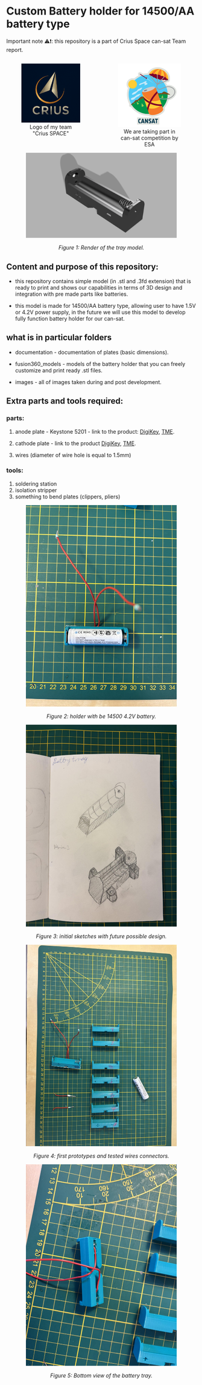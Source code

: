 # Custom Battery holder for 14500/AA battery type
Important note ⚠️❗: this repository is a part of Crius Space can-sat Team report.

<div style="display: flex; justify-content: center; gap: 20px;">
  <figure>
    <img src="images/logo_1 (2).png" alt="Photo 1" width="300">
    <figcaption style="text-align: center;">Logo of my team "Crius SPACE"</figcaption>
  </figure>
  <figure>
    <img src="images\ESA_Edu_Cansat_RGB-kopia-600x600.png" alt="Photo 2" width="300">
    <figcaption style="text-align: center;">We are taking part in can-sat competition by ESA</figcaption>
  </figure>
</div>

<div align="center">
  <img src="images/single_aa_14500_tray_render.png" alt="Crius Space team photo" width="400">
  <p><em>Figure 1: Render of the tray model.</em></p>
</div>

## Content and purpose of this repository:
- this repository contains simple model (in .stl and .3fd extension) that is ready to print and shows our capabilities in terms of 3D design and integration with pre made parts like batteries.

- this model is made for 14500/AA battery type, allowing user to have 1.5V or 4.2V power supply, in the future we will use this model to develop fully function battery holder for our can-sat.



## what is in particular folders
- documentation - documentation of plates (basic dimensions).

- fusion360_models - models of the battery holder that you can freely customize and print ready .stl files.

- images - all of images taken during and post development.

## Extra parts and tools required:
### parts:
1. anode plate - Keystone 5201 - link to the product:
[DigiKey](https://www.digikey.pl/pl/products/detail/keystone-electronics/5201/316365?srsltid=AfmBOoppJ3N5lNRjlEmw2bvUWbTkm0TgqltR5z-e7_DIsxNNfukSG_DW), 
[TME](https://www.tme.eu/en/details/keys5201/batteries-containers-and-holders/keystone/5201).



2. cathode plate - link to the product [DigiKey](https://www.digikey.pl/pl/products/detail/keystone-electronics/5223/316374?srsltid=AfmBOopz_k99B8lHlFZQBUjvHdx-c5_ydvOOEYnwcw6YvhkluMCjTKGE),
[TME](https://www.tme.eu/en/details/keys5223/batteries-containers-and-holders/keystone/5223).

3. wires (diameter of wire hole is equal to 1.5mm)

### tools:
1. soldering station
2. isolation stripper
3. something to bend plates (clippers, pliers)




<div align="center">
  <img src="images/photo_4.jpg" alt="Crius Space team photo" width="400">
  <p><em>Figure 2: holder with be 14500 4.2V battery.</em></p>
  <img src="images/photo_2.jpg" alt="Crius Space team photo" width="400">
  <p><em>Figure 3: initial sketches with future possible design.</em></p>
  <img src="images/photo_3.jpg" alt="Crius Space team photo" width="400">
  <p><em>Figure 4: first prototypes and tested wires connectors.</em></p>
  <img src="images/photo_1.jpg" alt="Crius Space team photo" width="400">
  <p><em>Figure 5: Bottom view of the battery tray.</em></p>
</div>


